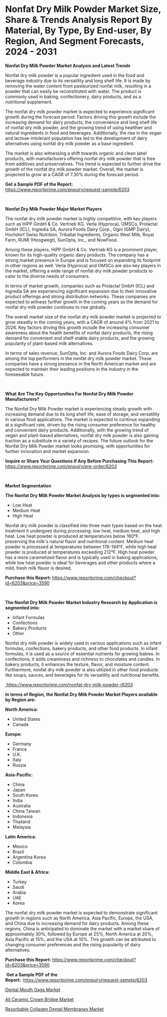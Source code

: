 <p><h1>Nonfat Dry Milk Powder Market Size, Share & Trends Analysis Report By Material, By Type, By End-user, By Region, And Segment Forecasts, 2024 - 2031</h1></p><p><strong>Nonfat Dry Milk Powder Market Analysis and Latest Trends</strong></p>
<p><p>Nonfat dry milk powder is a popular ingredient used in the food and beverage industry due to its versatility and long shelf life. It is made by removing the water content from pasteurized nonfat milk, resulting in a powder that can easily be reconstituted with water. The product is commonly used in baking, confectionery, dairy products, and as a nutritional supplement.</p><p>The nonfat dry milk powder market is expected to experience significant growth during the forecast period. Factors driving this growth include the increasing demand for dairy products, the convenience and long shelf life of nonfat dry milk powder, and the growing trend of using healthier and natural ingredients in food and beverages. Additionally, the rise in the vegan and lactose-intolerant population has led to the development of dairy alternatives using nonfat dry milk powder as a base ingredient.</p><p>The market is also witnessing a shift towards organic and clean label products, with manufacturers offering nonfat dry milk powder that is free from additives and preservatives. This trend is expected to further drive the growth of the nonfat dry milk powder market. Overall, the market is projected to grow at a CAGR of 7.30% during the forecast period.</p></p>
<p><strong>Get a Sample PDF of the Report:&nbsp;</strong> <a href="https://www.reportprime.com/enquiry/request-sample/6203">https://www.reportprime.com/enquiry/request-sample/6203</a></p>
<p>&nbsp;</p>
<p><strong>Nonfat Dry Milk Powder Major Market Players</strong></p>
<p><p>The nonfat dry milk powder market is highly competitive, with key players such as HiPP GmbH & Co. Vertrieb KG, Verla (Hyproca), OMSCo, Prolactal GmbH (ICL), Ingredia SA, Aurora Foods Dairy Corp., Ogni (GMP Dairy), Hochdorf Swiss Nutrition, Triballat Ingredients, Organic West Milk, Royal Farm, RUMI (Hoogwegt), SunOpta, Inc., and NowFood. </p><p>Among these players, HiPP GmbH & Co. Vertrieb KG is a prominent player, known for its high-quality organic dairy products. The company has a strong market presence in Europe and is focused on expanding its footprint in other regions as well. Verla (Hyproca) and OMSCo are also key players in the market, offering a wide range of nonfat dry milk powder products to cater to the diverse needs of consumers. </p><p>In terms of market growth, companies such as Prolactal GmbH (ICL) and Ingredia SA are experiencing significant expansion due to their innovative product offerings and strong distribution networks. These companies are expected to witness further growth in the coming years as the demand for nonfat dry milk powder continues to rise globally.</p><p>The overall market size of the nonfat dry milk powder market is projected to grow steadily in the coming years, with a CAGR of around 4% from 2021 to 2026. Key factors driving this growth include the increasing consumer awareness about the health benefits of nonfat dairy products, the rising demand for convenient and shelf-stable dairy products, and the growing popularity of plant-based milk alternatives.</p><p>In terms of sales revenue, SunOpta, Inc. and Aurora Foods Dairy Corp. are among the top performers in the nonfat dry milk powder market. These companies have a strong presence in the North American market and are expected to maintain their leading positions in the industry in the foreseeable future.</p></p>
<p>&nbsp;</p>
<p><strong>What Are The Key Opportunities For Nonfat Dry Milk Powder Manufacturers?</strong></p>
<p><p>The Nonfat Dry Milk Powder market is experiencing steady growth with increasing demand due to its long shelf life, ease of storage, and versatility in various food applications. The market is expected to continue expanding at a significant rate, driven by the rising consumer preference for healthy and convenient dairy products. Additionally, with the growing trend of vegan and plant-based alternatives, nonfat dry milk powder is also gaining traction as a substitute in a variety of recipes. The future outlook for the Nonfat Dry Milk Powder market looks promising, with opportunities for further innovation and market expansion.</p></p>
<p><strong>Inquire or Share Your Questions If Any Before Purchasing This Report:</strong> <a href="https://www.reportprime.com/enquiry/pre-order/6203">https://www.reportprime.com/enquiry/pre-order/6203</a></p>
<p>&nbsp;</p>
<p><strong>Market Segmentation</strong></p>
<p><strong>The Nonfat Dry Milk Powder Market Analysis by types is segmented into:</strong></p>
<p><ul><li>Low Heat</li><li>Medium Heat</li><li>High Heat</li></ul></p>
<p><p>Nonfat dry milk powder is classified into three main types based on the heat treatment it undergoes during processing: low heat, medium heat, and high heat. Low heat powder is produced at temperatures below 160°F, preserving the milk's natural flavor and nutritional content. Medium heat powder is processed at temperatures between 176-194°F, while high heat powder is produced at temperatures exceeding 212°F. High heat powder has a more caramelized flavor and is typically used in baking applications, while low heat powder is ideal for beverages and other products where a mild, fresh milk flavor is desired.</p></p>
<p><strong>Purchase this Report:&nbsp;</strong><a href="https://www.reportprime.com/checkout?id=6203&price=3590">https://www.reportprime.com/checkout?id=6203&price=3590</a></p>
<p>&nbsp;</p>
<p><strong>The Nonfat Dry Milk Powder Market Industry Research by Application is segmented into:</strong></p>
<p><ul><li>Infant Formulas</li><li>Confections</li><li>Bakery Products</li><li>Other</li></ul></p>
<p><p>Nonfat dry milk powder is widely used in various applications such as infant formulas, confections, bakery products, and other food products. In infant formulas, it is used as a source of essential nutrients for growing babies. In confections, it adds creaminess and richness to chocolates and candies. In bakery products, it enhances the texture, flavor, and moisture content. Furthermore, nonfat dry milk powder is also utilized in other food products like soups, sauces, and beverages for its versatility and nutritional benefits.</p></p>
<p><a href="https://www.reportprime.com/nonfat-dry-milk-powder-r6203">&nbsp;https://www.reportprime.com/nonfat-dry-milk-powder-r6203</a></p>
<p><strong>In terms of Region, the Nonfat Dry Milk Powder Market Players available by Region are:</strong></p>
<p>
    <p> <strong> North America: </strong>
        <ul>
            <li>United States</li>
            <li>Canada</li>
        </ul>
        </p> 
    <p> <strong> Europe: </strong>
        <ul>
            <li>Germany</li>
            <li>France</li>
            <li>U.K.</li>
            <li>Italy</li>
            <li>Russia</li>
        </ul>
        </p> 
    <p> <strong> Asia-Pacific: </strong>
        <ul>
            <li>China</li>
            <li>Japan</li>
            <li>South Korea</li>
            <li>India</li>
            <li>Australia</li>
            <li>China Taiwan</li>
            <li>Indonesia</li>
            <li>Thailand</li>
            <li>Malaysia</li>
        </ul>
        </p> 
    <p> <strong> Latin America: </strong>
        <ul>
            <li>Mexico</li>
            <li>Brazil</li>
            <li>Argentina Korea</li>
            <li>Colombia</li>
        </ul>
        </p> 
    <p> <strong> Middle East & Africa: </strong>
        <ul>
            <li>Turkey</li>
            <li>Saudi</li>
            <li>Arabia</li>
            <li>UAE</li>
            <li>Korea</li>
        </ul>
    </p>
    </p>
<p><p>The nonfat dry milk powder market is expected to demonstrate significant growth in regions such as North America, Asia Pacific, Europe, the USA, and China due to increasing demand for dairy products. Among these regions, China is anticipated to dominate the market with a market share of approximately 30%, followed by Europe at 25%, North America at 20%, Asia Pacific at 15%, and the USA at 10%. This growth can be attributed to changing consumer preferences and the rising popularity of dairy alternatives.</p></p>
<p><strong>Purchase this Report: </strong><a href="https://www.reportprime.com/checkout?id=6203&price=3590">https://www.reportprime.com/checkout?id=6203&price=3590</a></p>
<p>&nbsp;<strong>Get a Sample PDF of the Report:&nbsp;&nbsp;</strong><a href="https://www.reportprime.com/enquiry/request-sample/6203">https://www.reportprime.com/enquiry/request-sample/6203</a></p>
<p><strong></strong></p>
<p><p><a href="https://issuu.com/reportprime-2/docs/dental-mouth-gags-market-size-2030.pptx">Dental Mouth Gags Market</a></p><p><a href="https://issuu.com/reportprime-2/docs/all-ceramic-crown-bridge-market-size-2030.pptx">All Ceramic Crown Bridge Market</a></p><p><a href="https://issuu.com/reportprime-2/docs/resorbable-collagen-dental-membranes-market-size-2">Resorbable Collagen Dental Membranes Market</a></p></p>